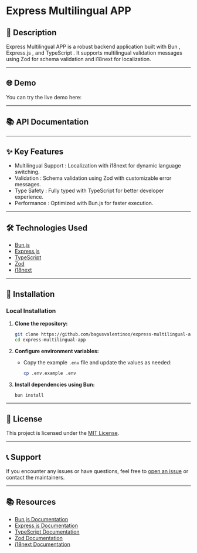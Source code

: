# Express Multilingual APP

## 📝 Description

Express Multilingual APP is a robust backend application built with Bun , Express.js , and TypeScript . It supports multilingual validation messages using Zod for schema validation and i18next for localization.

---

## 🌐 Demo

You can try the live demo here:

---

## 📚 API Documentation


---

## ✨ Key Features

- Multilingual Support : Localization with i18next for dynamic language switching.
- Validation : Schema validation using Zod with customizable error messages.
- Type Safety : Fully typed with TypeScript for better developer experience.
- Performance : Optimized with Bun.js for faster execution.

---

## 🛠️ Technologies Used

- <a href="https://bun.sh/">Bun.js</a>
- <a href="https://expressjs.com/">Express.js</a>
- <a href="https://www.typescriptlang.org/">TypeScript</a>
- <a href="https://zod.dev/">Zod</a>
- <a href="https://www.i18next.com/">i18next</a>

---

## 🔧 Installation

### Local Installation

1. **Clone the repository:**

   ```bash
   git clone https://github.com/bagusvalentinoo/express-multilingual-app.git
   cd express-multilingual-app
   ```

2. **Configure environment variables:**

   - Copy the example `.env` file and update the values as needed:
     ```bash
     cp .env.example .env
     ```

3. **Install dependencies using Bun:**

   ```bash
   bun install
   ```

---

## 📜 License

This project is licensed under the [MIT License](./LICENSE).

---

## 📞 Support

If you encounter any issues or have questions, feel free to [open an issue](https://github.com/bagusvalentinoo/express-multilingual-app/issues) or contact the maintainers.

---

## 📚 Resources

- <a href="https://bun.sh/">Bun.js Documentation</a>
- <a href="https://expressjs.com/">Express.js Documentation</a>
- <a href="https://www.typescriptlang.org/">TypeScript Documentation</a>
- <a href="https://zod.dev/">Zod Documentation</a>
- <a href="https://www.i18next.com/">i18next Documentation</a>
